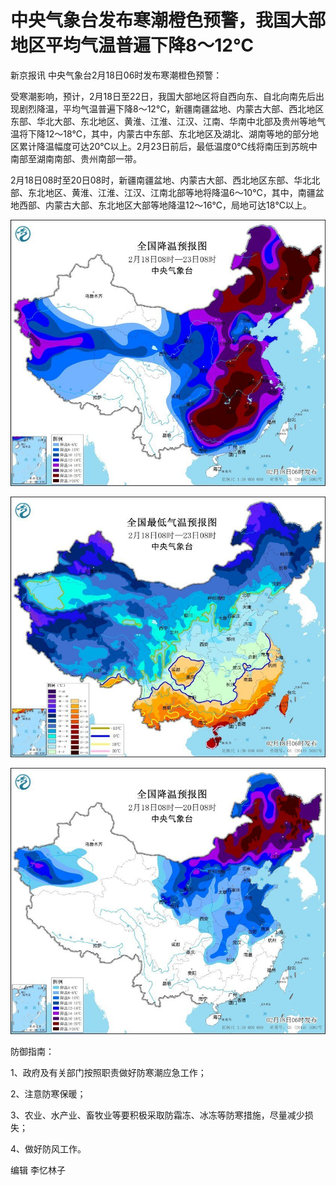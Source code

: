 # 中央气象台发布寒潮橙色预警，我国大部地区平均气温普遍下降8～12℃

新京报讯 中央气象台2月18日06时发布寒潮橙色预警：

受寒潮影响，预计，2月18日至22日，我国大部地区将自西向东、自北向南先后出现剧烈降温，平均气温普遍下降8～12℃，新疆南疆盆地、内蒙古大部、西北地区东部、华北大部、东北地区、黄淮、江淮、江汉、江南、华南中北部及贵州等地气温将下降12～18℃，其中，内蒙古中东部、东北地区及湖北、湖南等地的部分地区累计降温幅度可达20℃以上。2月23日前后，最低温度0℃线将南压到苏皖中南部至湖南南部、贵州南部一带。

2月18日08时至20日08时，新疆南疆盆地、内蒙古大部、西北地区东部、华北北部、东北地区、黄淮、江淮、江汉、江南北部等地将降温6～10℃，其中，南疆盆地西部、内蒙古大部、东北地区大部等地降温12～16℃，局地可达18℃以上。

![a8a1014e128548f3311dcb8952895414.jpg](https://raw.githubusercontent.com/qqhsx/qqnews_image/main/2024/02/18/中央气象台发布寒潮橙色预警，我国大部地区平均气温普遍下降8～12℃/a8a1014e128548f3311dcb8952895414.jpg)

![9154635ec6ea082a2c07998a71fb856e.jpg](https://raw.githubusercontent.com/qqhsx/qqnews_image/main/2024/02/18/中央气象台发布寒潮橙色预警，我国大部地区平均气温普遍下降8～12℃/9154635ec6ea082a2c07998a71fb856e.jpg)

![daba8951458e5ecc8acab4f8c8a78495.jpg](https://raw.githubusercontent.com/qqhsx/qqnews_image/main/2024/02/18/中央气象台发布寒潮橙色预警，我国大部地区平均气温普遍下降8～12℃/daba8951458e5ecc8acab4f8c8a78495.jpg)

防御指南：

1、政府及有关部门按照职责做好防寒潮应急工作；

2、注意防寒保暖；

3、农业、水产业、畜牧业等要积极采取防霜冻、冰冻等防寒措施，尽量减少损失；

4、做好防风工作。

编辑 李忆林子


